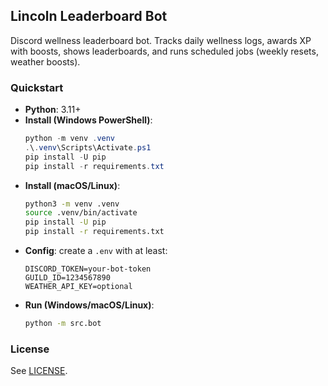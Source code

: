 ## Lincoln Leaderboard Bot

Discord wellness leaderboard bot. Tracks daily wellness logs, awards XP with boosts, shows leaderboards, and runs scheduled jobs (weekly resets, weather boosts).

### Quickstart
- **Python**: 3.11+
- **Install (Windows PowerShell)**:
  ```powershell
  python -m venv .venv
  .\.venv\Scripts\Activate.ps1
  pip install -U pip
  pip install -r requirements.txt
  ```
- **Install (macOS/Linux)**:
  ```bash
  python3 -m venv .venv
  source .venv/bin/activate
  pip install -U pip
  pip install -r requirements.txt
  ```
- **Config**: create a `.env` with at least:
  ```
  DISCORD_TOKEN=your-bot-token
  GUILD_ID=1234567890
  WEATHER_API_KEY=optional
  ```
- **Run (Windows/macOS/Linux)**:
  ```bash
  python -m src.bot
  ```

### License
See [LICENSE](LICENSE).
